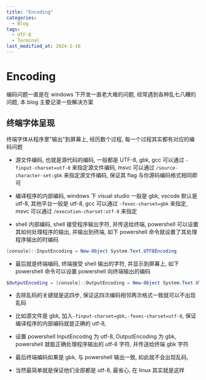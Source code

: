 ```yaml
---
title: "Encoding"
categories:
  - Blog
tags:
  - UTF-8
  - Terminal
last_modified_at: 2024-1-16
---
```


# Encoding

编码问题一直是在 windows 下开发一直老大难的问题, 经常遇到各种乱七八糟的问题, 本 blog 主要记录一些解决方案

## 终端字体呈现

终端字体从程序里"输出"到屏幕上, 经历数个过程, 每一个过程其实都有对应的编码问题

- 源文件编码, 也就是源代码的编码, 一般都是 UTF-8, gbk, gcc 可以通过 `-finput-charset=utf-8` 来指定源文件编码, msvc 可以通过 `/source-character-set:gbk` 来指定源文件编码, 保证其 flag 与你源码编码格式相同即可

- 编译程序的内部编码, windows 下 visual studio 一般是 gbk, vscode 默认是 utf-8, 其他平台一般是 utf-8, gcc 可以通过 `-fexec-charset=gbk` 来指定, msvc 可以通过 `/execution-charset:utf-8` 来指定

- shell 内部编码, shell 接受程序输出字符, 并传送给终端, powershell 可以设置其如何处理程序的输出, 并输出到终端, 如下 powershell 命令就设置了其处理程序输出的时编码

```powershell
[console]::InputEncoding = New-Object System.Text.UTF8Encoding
```

- 最后就是终端编码, 终端接受 shell 输出的字符, 并显示到屏幕上, 如下 powershell 命令可以设置 powershell 向终端输出的编码

```powershell
$OutputEncoding = [console]::OutputEncoding = New-Object System.Text.UTF8Encoding
```

- 去除乱码的关键就是这四步, 保证这四次编码相邻两次格式一致就可以不出现乱码

- 比如源文件是 gbk, 加入`-finput-charset=gbk,-fexec-charset=utf-8`, 保证编译程序的内部编码就是正确的 utf-8,

- 设置 powershell InputEncodng 为 utf-8, OutputEncoding 为 gbk, powershell 就能正确处理程序输出的 utf-8 字符, 并传送给终端 gbk 字符

- 最后终端编码如果是 gbk, 与 powershell 输出一致, 如此就不会出现乱码,

- 当然最简单就是保证他们全部都是 utf-8, 最省心, 在 linux 其实就是这样
